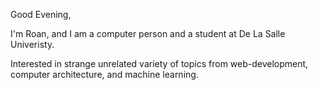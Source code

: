 Good Evening,

I'm Roan, and I am a computer person and a student at De La Salle Univeristy. 

Interested in strange unrelated variety of topics from web-development, computer architecture, and machine learning.


